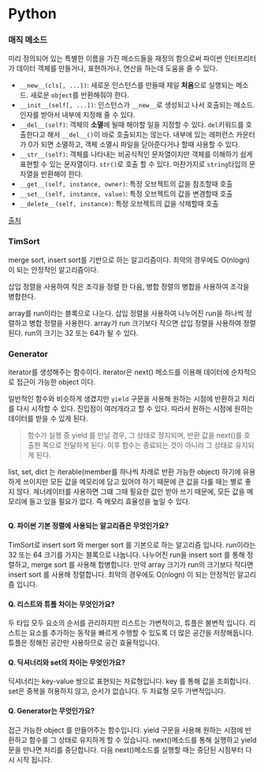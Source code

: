 # Python

### 매직 메소드

미리 정의되어 있는 특별한 이름을 가진 메소드들을 재정의 함으로써 파이썬 인터프리터가 데이터 객체를 만들거나, 표현하거나, 연산을 하는데 도움을 줄 수 있다. 

- `__new__(cls[, ...])`: 새로운 인스턴스를 만들때 제일 **처음**으로 실행되는 메소드. 새로운 `object`를 반환해줘야 한다.
- `__init__(self[, ...])`: 인스턴스가 `__new__`로 생성되고 나서 호출되는 메소드. 인자를 받아서 내부에 지정해 줄 수 있다.
- `__del__(self)`: 객체의 **소멸**에 될때 해야할 일을 지정할 수 있다. `del`키워드를 호출한다고 해서 `__del__()`이 바로 호출되지는 않는다. 내부에 있는 레퍼런스 카운터가 0가 되면 소멸하고, 객체 소멸시 파일을 닫아준다거나 할때 사용할 수 있다.
- `__str__(self)`: 객체를 나타내는 비공식적인 문자열이지만 객체를 이해하기 쉽게 표현할 수 있는 문자열이다. `str()`로 호출 할 수 있다. 마찬가지로 `string`타입의 문자열을 반환해야 한다. 
- `__get__(self, instance, owner)`: 특정 오브젝트의 값을 참조할때 호출
- `__set__(self, instance, value)`: 특정 오브젝트의 값을 변경할때 호출
- `__delete__(self, instance)`: 특정 오브젝트의 값을 삭제할때 호출

[출처](https://corikachu.github.io/articles/python/python-magic-method)



### TimSort

merge sort, insert sort를 기반으로 하는 알고리즘이다. 최악의 경우에도 O(nlogn) 이 되는 안정적인 알고리즘이다.

삽입 정렬을 사용하여 작은 조각을 정렬 한 다음, 병합 정렬의 병합을 사용하여 조각을 병합한다.

array를 run이라는 블록으로 나눈다. 삽입 정렬을 사용하여 나누어진 run을 하나씩 정렬하고 병합 정렬을 사용한다. array가 run 크기보다 작으면 삽입 정렬을 사용하여 정렬 된다. run의 크기는 32 또는 64가 될 수 있다.



### Generator

iterator를 생성해주는 함수이다. iterator은 next() 메소드를 이용해 데이터에 순차적으로 접근이 가능한 object 이다.

일반적인 함수와 비슷하게 생겼지만 `yield` 구문을 사용해 원하는 시점에 반환하고 처리를 다시 시작할 수 있다. 진입점이 여러개라고 할 수 있다. 따라서 원하는 시점에 원하는 데이터를 받을 수 있게 된다.

> 함수가 실행 중 yield 를 만날 경우, 그 상태로 정지되며, 반환 값을 next()를 호출한 쪽으로 전달하게 된다. 이후 함수는 종료되는 것이 아니라 그 상태로 유지되게 된다.



list, set, dict 는 iterable(member를 하나씩 차례로 반환 가능한 object) 하기에 유용하게 쓰이지만 모든 값을 메모리에 담고 있어야 하기 때문에 큰 값을 다룰 때는 별로 좋지 않다. 제너레이터를 사용하면 그떄 그때 필요한 값만 받아 쓰기 때문에, 모든 값을 메모리에 들고 있을 필요가 없다. 즉 메모리 효율성을 높일 수 있다.

## 



#### Q. 파이썬 기본 정렬에 사용되는 알고리즘은 무엇인가요?

TimSort로 insert sort 와 merger sort 를 기본으로 하는 알고리즘 입니다. run이라는 32 또는 64 크기를 가지는 블록으로 나눕니다. 나누어진 run을 insert sort 를 통해 정렬하고, merge sort 를 사용해 합병합니다. 만약 array 크기가 run의 크기보다 작다면 insert sort 를 사용해 정렬합니다. 최악의 경우에도 O(nlogn) 이 되는 안정적인 알고리즘 입니다.



#### Q. 리스트와 튜플 차이는 무엇인가요?

두 타입 모두 요소의 순서를 관리하지만 리스트는 가변적이고, 튜플은 불변적 입니다. 리스트는 요소를 추가하는 동작을 빠르게 수행할 수 있도록 더 많은 공간을 저장해둡니다. 튜플은 정해진 공간만 사용하므로 공간 효율적입니다.



#### Q. 딕셔너리와 set의 차이는 무엇인가요?

딕셔너리는 key-value 쌍으로 표현되는 자료형입니다. key 를 통해 값을 조회합니다. set은 중복을 허용하지 않고, 순서가 없습니다. 두 자료형 모두 가변적입니다.



#### Q. Generator는 무엇인가요?

접근 가능한 object 를 만들어주는 함수입니다. yield 구문을 사용해 원하는 시점에 반환하고 함수를 그 상태로 유지하게 할 수 있습니다. next()메소드를 통해 실행하고 yield 문을 만나면 처리를 중단합니다. 다음 next()메소드를 실행할 때는 중단된 시점부터 다시 시작 됩니다.